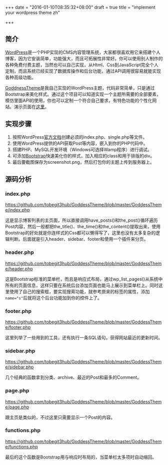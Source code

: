 +++
date = "2016-01-10T08:35:32+08:00"
draft = true
title = "implement your wordpress theme zh"

+++



## 简介

[WordPress](https://wordpress.org/)是一个PHP实现的CMS内容管理系统，大家都很喜欢用它来搭建个人博客，因为它安装简单，功能强大，而且可拓展性非常好。你可以使用别人制作的各种免费付费主题，当然也可以自己实现，从Html、Css到JavaScript完全个人定制，而且系统已经实现了数据库操作和后台功能，通过API调用很容易就能实现各种高级功能。

[GoddnessTheme](https://github.com/tobegit3hub/GoddessTheme)是我自己实现的WordPress主题，代码非常简单，只是通过Bootstrap来美化样式。通过这个项目可以知道实现一个主题所需要的全部要素，模仿里面API的使用，你也可以定制一个符合自己要求，有特色功能的个性化网站。演示页面在[这里](http://www.chendihao.cn/)。

## 实现步骤
1. 按照WordPress[官方文档](http://codex.wordpress.org/Theme_Development)创建必须的index.php、single.php等文件。
2. 使用WordPress提供的API获取Post等内容，嵌入到你的PHP代码中。
3. 搭建PHP、MySQL开发环境（Windows可选择Wamp程序）进行调试。
4. 可添加[Bootstrap](http://getbootstrap.com/)快速美化你的样式，加入相应的class和用于排版的div。
5. 最后要截图保存为screenshot.png，然后打包你的主题上传到服务器上。

## 源码分析

### index.php

<https://github.com/tobegit3hub/GoddessTheme/blob/master/GoddessTheme/index.php>

这是显示博客列表的主页面，所以直接调用have_posts()和the_post()循环遍历Post内容，然后一般都把the_title()、the_time()和the_content()提取出来，使用Bootstrap的好处就是你连样式的Css都可以懒得写了，这里也没有太多复杂的逻辑判断。后面就是引入header、sidebar、footer和使用一个插件来分页。

### header.php

<https://github.com/tobegit3hub/GoddessTheme/blob/master/GoddessTheme/header.php>

这是Bootstrap标准的菜单栏，而且是响应式布局，通过wp_list_pages()从系统中所有的页面信息，这样只要在系统后台添加页面也能马上展示到菜单栏上。同时这里使用了自己的搜索框，要实现搜索功能，就参考原来的标签的属性，添加`name="s"`后就将这个后台功能加到你的控件上了。

### footer.php

<https://github.com/tobegit3hub/GoddessTheme/blob/master/GoddessTheme/footer.php>

这里列举了一些用到的工具，还有执行一条SQL语句，获得网站最近的更新时间。

### sidebar.php

<https://github.com/tobegit3hub/GoddessTheme/blob/master/GoddessTheme/sidebar.php>

几个经典的函数拿到分类、archive、最近的Post和最多的Comment。

### page.php

<https://github.com/tobegit3hub/GoddessTheme/blob/master/GoddessTheme/page.php>

跟主页是类似的，不过这里只需要显示一个Post的内容。

### functions.php

<https://github.com/tobegit3hub/GoddessTheme/blob/master/GoddessTheme/functions.php>

最后的这个函数是Bootstrap用与响应时布局的，当菜单栏太多项时自动缩回。
